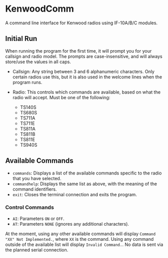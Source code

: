 # KenwoodComm

A command line interface for Kenwood radios using IF-10A/B/C modules.

## Initial Run

When running the program for the first time, it will prompt you for your callsign and radio model. The prompts are case-insensitive, and will always store/use the values in all caps.

- Callsign: Any string between 3 and 6 alphanumeric characters. Only certain radios use this, but it is also used in the welcome lines when the program runs.

- Radio: This controls which commands are available, based on what the radio will accept. Must be one of the following:
  - TS140S
  - TS680S
  - TS711A
  - TS711E
  - TS811A
  - TS811B
  - TS811E
  - TS940S

## Available Commands

- `commands`: Displays a list of the available commands specific to the radio that you have selected.
- `commandhelp`: Displays the same list as above, with the meaning of the command identifiers.
- `exit`: Closes the terminal connection and exits the program.

### Control Commands

- `AI`: Parameters `ON` or `OFF`.
- `AT`: Parameters `NONE` (ignores any additional characters).

At the moment, using any other available commands will display `Command "XX" Not Implemented.`, where `XX` is the command.
Using any command outside of the available list will display `Invalid Command.`.
No data is sent via the planned serial connection.
